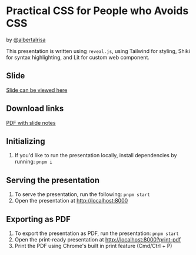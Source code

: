 # Practical CSS for People who Avoids CSS

by [@albertalrisa](https://github.com/albertalrisa)

This presentation is written using `reveal.js`, using Tailwind for styling, Shiki for syntax highlighting, and Lit for custom web component.

## Slide

[Slide can be viewed here](https://20250804-practicalcss.netlify.app/)

## Download links

[PDF with slide notes](./generated/20250804-practical-css.pdf?raw=true)

## Initializing

1. If you'd like to run the presentation locally, install dependencies by running: `pnpm i`

## Serving the presentation

1. To serve the presentation, run the following: `pnpm start`
2. Open the presentation at [http://localhost:8000](http://localhost:8000)

## Exporting as PDF

1. To export the presentation as PDF, run the presentation: `pnpm start`
2. Open the print-ready presentation at [http://localhost:8000?print-pdf](http://localhost:8000?print-pdf)
3. Print the PDF using Chrome's built in print feature (Cmd/Ctrl + P)
